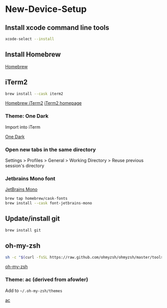 # New-Device-Setup

## Install xcode command line tools
```bash
xcode-select --install
```

## Install Homebrew
[Homebrew](https://brew.sh/)

## iTerm2
```bash
brew install --cask iterm2
```
[Homebrew iTerm2](https://formulae.brew.sh/cask/iterm2)
[iTerm2 homepage](https://iterm2.com/features.html)

### Theme: One Dark
Import into iTerm

[One Dark](./OneDark.itermcolors)

### Open new tabs in the same directory
Settings > Profiles > General > Working Directory > Reuse previous session's directory

### Jetbrains Mono font
[JetBrains Mono](https://github.com/JetBrains/JetBrainsMono)

```bash
brew tap homebrew/cask-fonts
brew install --cask font-jetbrains-mono
```


## Update/install git
```bash
brew install git
```


## oh-my-zsh
```bash
sh -c "$(curl -fsSL https://raw.github.com/ohmyzsh/ohmyzsh/master/tools/install.sh)"
```
[oh-my-zsh](https://ohmyz.sh/)

### Theme: ac (derived from afowler)
Add to `~/.oh-my-zsh/themes`

[ac](./ac.zsh-theme)
